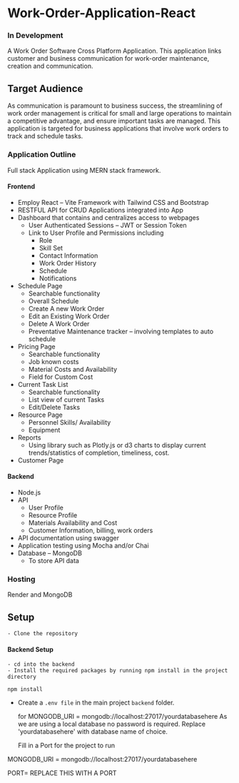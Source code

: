 # Work-Order-Application-React
### In Development
A Work Order Software Cross Platform Application. This application links customer and business communication for work-order maintenance, creation and communication.


## Target Audience
As communication is paramount to business success, the streamlining of work order management is critical for small and large operations to maintain a competitive advantage, and ensure important tasks are managed. This application is targeted for business applications that involve work orders to track and schedule tasks.


### Application Outline
Full stack Application using MERN stack framework.
 

#### Frontend
-	Employ React – Vite Framework with Tailwind CSS and Bootstrap
-	RESTFUL API for CRUD Applications integrated into App
-	Dashboard that contains and centralizes access to webpages
    -   User Authenticated Sessions – JWT or Session Token
    -   Link to User Profile and Permissions including
        -   Role
        -   Skill Set
        -   Contact Information
        -   Work Order History
        -   Schedule
        -   Notifications
-	Schedule Page
    -   Searchable functionality
    -   Overall Schedule
    -   Create A new Work Order
    -   Edit an Existing Work Order
    -	Delete A Work Order
    -	Preventative Maintenance tracker – involving templates to auto schedule
-	Pricing Page
    -	Searchable functionality
    -	Job known costs
    -	Material Costs and Availability
    -	Field for Custom Cost
-	Current Task List 
    -	Searchable functionality
    -	List view of current Tasks
    -	Edit/Delete Tasks
-	Resource Page
    -	Personnel Skills/ Availability
    -	Equipment
-	Reports
    -	Using library such as Plotly.js or d3 charts to display current trends/statistics of completion, timeliness, cost.
-	Customer Page
 
#### Backend
-	Node.js 
-	API 
    -	User Profile
    -	Resource Profile
    -	Materials Availability and Cost
    -	Customer Information, billing, work orders
-	API documentation using swagger
-	Application testing using Mocha and/or Chai
-	Database – MongoDB 
    -	To store API data


### Hosting
Render and MongoDB



## Setup
    - Clone the repository

#### Backend Setup


    - cd into the backend
    - Install the required packages by running npm install in the project directory

```
npm install
```

- Create a `.env file` in the main project `backend` folder.

    for MONGODB_URI = mongodb://localhost:27017/yourdatabasehere As we are using a local database no password is required. Replace 'yourdatabasehere' with database name of choice.

    Fill in a Port for the project to run



MONGODB_URI = mongodb://localhost:27017/yourdatabasehere

PORT= REPLACE THIS WITH A PORT